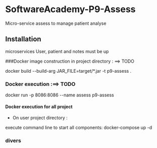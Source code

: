 # SoftwareAcademy-P9-Assess
Micro-service assess to manage patient analyse

## Installation
microservices User, patient and notes must be up

###Docker image construction in project directory : ==> TODO

docker build --build-arg JAR_FILE=target/*.jar -t p9-assess .

### Docker execution :==> TODO

docker run -p 8086:8086 --name assess p9-assess

#### Docker execution for all project
* On user project directory : 

execute command line to start all components: docker-compose up -d

### divers
